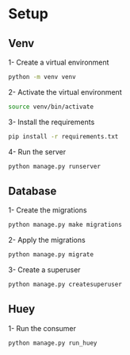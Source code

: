 # Setup
## Venv
1- Create a virtual environment
```bash
python -m venv venv
```
2- Activate the virtual environment
```bash
source venv/bin/activate
```
3- Install the requirements
```bash
pip install -r requirements.txt
```
4- Run the server
```bash
python manage.py runserver
```

## Database
1- Create the migrations
```bash
python manage.py make migrations
```
2- Apply the migrations
```bash
python manage.py migrate
```
3- Create a superuser
```bash
python manage.py createsuperuser
```

## Huey
1- Run the consumer
```bash
python manage.py run_huey
```


